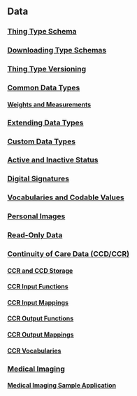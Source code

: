 
## Data
### [Thing Type Schema](thing-type-schema.md)
### [Downloading Type Schemas](downloading-type-schemas.md)
### [Thing Type Versioning](thing-type-versioning.md)
### [Common Data Types](common-data-types.md)
#### [Weights and Measurements](weights-and-measurements.md)
### [Extending Data Types](extending-data-types.md)
### [Custom Data Types](custom-data-types.md)
### [Active and Inactive Status](active-and-inactive-status.md)
### [Digital Signatures](digital-signatures.md)
### [Vocabularies and Codable Values](vocabularies-and-codable-values.md)
### [Personal Images](personal-images.md)
### [Read-Only Data](read-only-data.md)
### [Continuity of Care Data (CCD/CCR)](ccr-data.md)
#### [CCR and CCD Storage](ccr-and-ccd-storage.md)
#### [CCR Input Functions](ccr-input-functions.md)
#### [CCR Input Mappings](ccr-input-mappings.md)
#### [CCR Output Functions](ccr-output-functions.md)
#### [CCR Output Mappings](ccr-output-mappings.md)
#### [CCR Vocabularies](ccr-vocabularies.md)
### [Medical Imaging](medical-imaging.md)
#### [Medical Imaging Sample Application](medical-imaging-sample-application.md)
